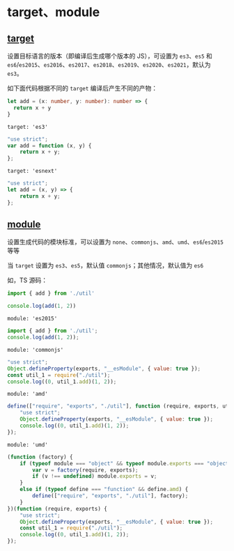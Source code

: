 # target、module

## [target](https://www.typescriptlang.org/tsconfig#target)

设置目标语言的版本（即编译后生成哪个版本的 JS），可设置为 `es3`、`es5` 和 `es6`/`es2015`、`es2016`、`es2017`、`es2018`、`es2019`、`es2020`、`es2021`，默认为 `es3`。

如下面代码根据不同的 `target` 编译后产生不同的产物：

```ts
let add = (x: number, y: number): number => {
  return x + y
}
```

`target: 'es3'`

```js
"use strict";
var add = function (x, y) {
    return x + y;
};
```

`target: 'esnext'`

```js
"use strict";
let add = (x, y) => {
    return x + y;
};
```

## [module](https://www.typescriptlang.org/tsconfig#module)

设置生成代码的模块标准，可以设置为 `none`、`commonjs`、`amd`、`umd`、`es6`/`es2015` 等等

当 `target` 设置为 `es3`、`es5`，默认值 `commonjs`；其他情况，默认值为 `es6`

如，TS 源码：

```ts
import { add } from './util'

console.log(add(1, 2))
```

`module: 'es2015'`

```js
import { add } from './util';
console.log(add(1, 2));
```

`module: 'commonjs'`

```js
"use strict";
Object.defineProperty(exports, "__esModule", { value: true });
const util_1 = require("./util");
console.log((0, util_1.add)(1, 2));
```

`module: 'amd'`

```js
define(["require", "exports", "./util"], function (require, exports, util_1) {
    "use strict";
    Object.defineProperty(exports, "__esModule", { value: true });
    console.log((0, util_1.add)(1, 2));
});
```

`module: 'umd'`

```js
(function (factory) {
    if (typeof module === "object" && typeof module.exports === "object") {
        var v = factory(require, exports);
        if (v !== undefined) module.exports = v;
    }
    else if (typeof define === "function" && define.amd) {
        define(["require", "exports", "./util"], factory);
    }
})(function (require, exports) {
    "use strict";
    Object.defineProperty(exports, "__esModule", { value: true });
    const util_1 = require("./util");
    console.log((0, util_1.add)(1, 2));
});
```

